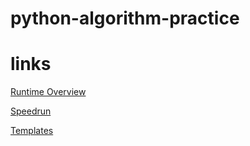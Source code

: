 # python-algorithm-practice

# links
[Runtime Overview](https://algo.monster/problems/runtime_summary)

[Speedrun](https://algo.monster/problems/speedrun)

[Templates](https://algo.monster/templates)